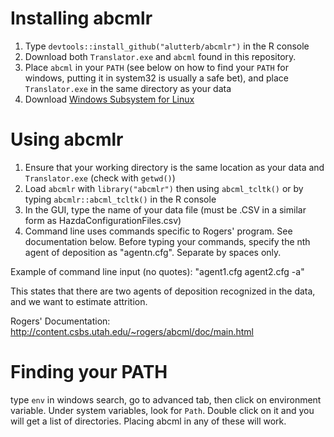 # Installing abcmlr
1. Type `devtools::install_github("alutterb/abcmlr")` in the R console
2. Download both `Translator.exe` and `abcml` found in this repository.
3. Place `abcml` in your `PATH` (see below on how to find your `PATH` for windows, putting it in system32 is usually a safe bet), and place `Translator.exe` in the same directory as your data
4. Download [Windows Subsystem for Linux](https://docs.microsoft.com/en-us/windows/wsl/install-win10) 

# Using abcmlr
1. Ensure that your working directory is the same location as your data and `Translator.exe` (check with `getwd()`)
2. Load `abcmlr` with `library("abcmlr")` then using `abcml_tcltk()` or by typing `abcmlr::abcml_tcltk()` in the R console
3. In the GUI, type the name of your data file (must be .CSV in a similar form as HazdaConfigurationFiles.csv) 
4. Command line uses commands specific to Rogers' program. See documentation below. Before typing your commands, specify the nth agent of deposition as "agentn.cfg". Separate by spaces only. 

Example of command line input (no quotes): "agent1.cfg agent2.cfg -a"

This states that there are two agents of deposition recognized in the data, and we want to estimate attrition.

Rogers' Documentation: http://content.csbs.utah.edu/~rogers/abcml/doc/main.html

# Finding your PATH

type `env` in windows search, go to advanced tab, then click on environment variable. Under system variables, look for `Path`. Double click on it and you will get a list of directories. Placing abcml in any of these will work.
